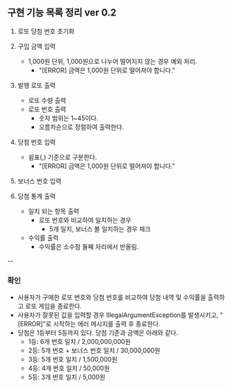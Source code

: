 ## 구현 기능 목록 정리 ver 0.2

1. 로또 당첨 번호 초기화

2. 구입 금액 입력
   - 1,000원 단위, 1,000원으로 나누어 떨어지지 않는 경우 예외 처리.
     - "[ERROR] 금액은 1,000원 단위로 떨어져야 합니다." 

3. 발행 로또 출력
   - 로또 수량 출력
   - 로또 번호 출력
     - 숫자 범위는 1~45이다. 
     - 오름차순으로 정렬하여 출력한다.

4. 당첨 번호 입력
   - 쉼표(,) 기준으로 구분한다.
     - "[ERROR] 금액은 1,000원 단위로 떨어져야 합니다."

5. 보너스 번호 입력

6. 당첨 통계 출력
   - 일치 되는 항목 출력
     - 로또 번호와 비교하여 일치하는 경우
       - 5개 일치, 보너스 볼 일치하는 경우 체크
   - 수익률 출력
     - 수익률은 소수점 둘째 자리에서 반올림.


--
### 확인
- 사용자가 구매한 로또 번호와 당첨 번호를 비교하여 당첨 내역 및 수익률을 출력하고 로또 게임을 종료한다.
- 사용자가 잘못된 값을 입력할 경우 IllegalArgumentException를 발생시키고, "[ERROR]"로 시작하는 에러 메시지를 출력 후 종료한다.
- 당첨은 1등부터 5등까지 있다. 당첨 기준과 금액은 아래와 같다.
   - 1등: 6개 번호 일치 / 2,000,000,000원
   - 2등: 5개 번호 + 보너스 번호 일치 / 30,000,000원
   - 3등: 5개 번호 일치 / 1,500,000원
   - 4등: 4개 번호 일치 / 50,000원
   - 5등: 3개 번호 일치 / 5,000원